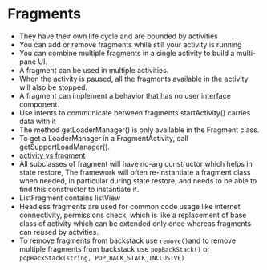 # Fragments
* They have their own life cycle and are bounded by activities 
* You can add or remove fragments while still your activity is running
* You can combine multiple fragments in a single activity to build a multi-pane UI.
* A fragment can be used in multiple activities.
* When the activity is paused, all the fragments available in the activity will also be stopped.
* A fragment can implement a behavior that has no user interface component.
* Use intents to communicate between fragments startActivity() carries data with it 
* The method getLoaderManager() is only available in the Fragment class. 
* To get a LoaderManager in a FragmentActivity, call getSupportLoadManager().
* [activity vs fragment](https://stackoverflow.com/questions/23004519/activity-vs-fragment-lifecycle)
* All subclasses of fragment will have no-arg constructor which helps in state restore, 
  The framework will often re-instantiate a fragment class when needed, in particular during state restore, 
  and needs to be able to find this constructor to instantiate it.
* ListFragment contains listView 
* Headless fragments are used for common code usage like internet connectivity, permissions check, 
  which is like a replacement of base class of activity which can be extended only once whereas fragments 
  can reused by actvities.
* To remove fragments from backstack use `remove()`and to remove multiple fragments from backstack use 
 `popBackStack()` or `popBackStack(string, POP_BACK_STACK_INCLUSIVE)`
